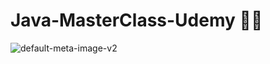 # Java-MasterClass-Udemy 🍕🍕

![default-meta-image-v2](https://user-images.githubusercontent.com/64825858/133306232-88daf682-5088-4b31-89d7-630f52729144.png)
